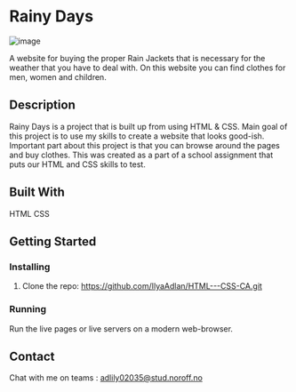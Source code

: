 # Rainy Days

![image](https://user-images.githubusercontent.com/52622303/164316813-4b12d99f-aeb7-4069-85cf-e72b3a50ac99.png)

A website for buying the proper Rain Jackets that is necessary for the weather that you have to deal with.
On this website you can find clothes for men, women and children.


## Description

Rainy Days is a project that is built up from using HTML & CSS. Main goal of this project is to use my skills to create a website
that looks good-ish. Important part about this project is that you can browse around the pages and buy clothes. This was created as
a part of a school assignment that puts our HTML and CSS skills to test.


## Built With

HTML
CSS

## Getting Started

### Installing

1. Clone the repo: https://github.com/IlyaAdlan/HTML---CSS-CA.git


### Running

Run the live pages or live servers on a modern web-browser.


## Contact

Chat with me on teams : adlily02035@stud.noroff.no
